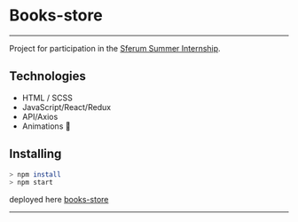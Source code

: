 # Books-store

---

Project for participation in the [Sferum Summer Internship](https://prof-sferum.ru/student#rec441214856).

## Technologies

- HTML / SCSS
- JavaScript/React/Redux
- API/Axios
- Animations 🎉

## Installing

```sh
> npm install
> npm start
```
deployed here [books-store](https://muhammad-21.github.io/books-store/)

---
